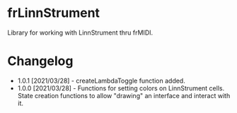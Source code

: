 # frLinnStrument

Library for working with LinnStrument thru frMIDI.

# Changelog

* 1.0.1 [2021/03/28] - createLambdaToggle function added.
* 1.0.0 [2021/03/28] - Functions for setting colors on LinnStrument cells. State creation functions to allow "drawing" an interface and interact with it. 
